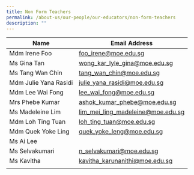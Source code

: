 ```yaml
---
title: Non Form Teachers
permalink: /about-us/our-people/our-educators/non-form-teachers
description: ""
---
```

| Name |  Email Address |
|---|---|
| Mdm Irene Foo | foo_irene@moe.edu.sg  |
| Ms Gina Tan | wong_kar_lyle_gina@moe.edu.sg  |
| Ms Tang Wan Chin | tang_wan_chin@moe.edu.sg  |
| Mdm Julie Yana Rasidi | julie_yana_rasidi@moe.edu.sg |
| Mdm Lee Wai Fong | lee_wai_fong@moe.edu.sg  |
| Mrs Phebe Kumar  | ashok_kumar_phebe@moe.edu.sg |
| Ms Madeleine Lim | lim_mei_ling_madeleine@moe.edu.sg |
| Mdm Loh Ting Tuan | loh_ting_tuan@moe.edu.sg |
| Mdm Quek Yoke Ling | quek_yoke_leng@moe.edu.sg  |
| Ms Ai Lee |   |
| Ms Selvakumari | n_selvakumari@moe.edu.sg  |
| Ms Kavitha  | kavitha_karunanithi@moe.edu.sg  |
| | |